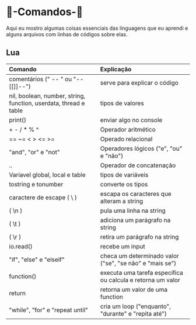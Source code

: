 # 📜-Comandos-📜
<p>Aqui eu mostro algumas coisas essenciais das linguagens que eu aprendi e alguns arquivos com linhas de códigos sobre elas.</p>

## Lua
Comando | Explicação
:-- | :--
comentários (" -- " ou "--[[]]--") | serve para explicar o código 
nil, boolean, number, string, function, userdata, thread e table | tipos de valores 
print() | enviar algo no console 
\+ - / * % ^ | Operador aritmético 
== ~= <  > <= >= | Operado relacional 
"and", "or" e "not" | Operadores lógicos ("e", "ou" e "não")
.. | Operador de concatenação 
Variavel global, local e table | tipos de variáveis 
tostring e tonumber | converte os tipos 
caractere de escape ( \ ) | escapa os caracteres que alteram a string
( \n ) | pula uma linha na string
( \t ) | adiciona um parágrafo na string
( \r ) | retira um parágrafo na string
io.read() | recebe um input
"if", "else" e "elseif" | checa um determinado valor ("se", "se não" e "mais se")
function() | executa uma tarefa específica ou calcula e retorna um valor 
return | retorna um valor de uma function
"while", "for" e "repeat until" | cria um loop ("enquanto", "durante" e "repita até")
